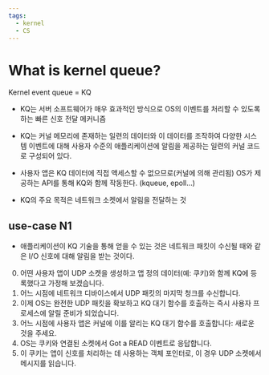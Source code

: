 ```yaml
---
tags:
  - kernel
  - CS
---
```

# What is kernel queue?
Kernel event queue = KQ

- KQ는 서버 소프트웨어가 매우 효과적인 방식으로 OS의 이벤트를 처리할 수 있도록 하는 빠른 신호 전달 메커니즘

- KQ는 커널 메모리에 존재하는 일련의 데이터와 이 데이터를 조작하여 다양한 시스템 이벤트에 대해 사용자 수준의 애플리케이션에 알림을 제공하는 일련의 커널 코드로 구성되어 있다.

- 사용자 앱은 KQ 데이터에 직접 액세스할 수 없으므로(커널에 의해 관리됨) OS가 제공하는 API를 통해 KQ와 함께 작동한다. (kqueue, epoll...)

- KQ의 주요 목적은 네트워크 소켓에서 알림을 전달하는 것

## use-case N1
- 애플리케이션이 KQ 기술을 통해 얻을 수 있는 것은 네트워크 패킷이 수신될 때와 같은 I/O 신호에 대해 알림을 받는 것이다.

0. 어떤 사용자 앱이 UDP 소켓을 생성하고 앱 정의 데이터(예: 쿠키)와 함께 KQ에 등록했다고 가정해 보겠습니다.
1. 어느 시점에 네트워크 디바이스에서 UDP 패킷의 마지막 청크를 수신합니다.
2. 이제 OS는 완전한 UDP 패킷을 확보하고 KQ 대기 함수를 호출하는 즉시 사용자 프로세스에 알릴 준비가 되었습니다.
3. 어느 시점에 사용자 앱은 커널에 이를 알리는 KQ 대기 함수를 호출합니다: 새로운 것을 주세요.
4. OS는 쿠키와 연결된 소켓에서 Got a READ 이벤트로 응답합니다.
5. 이 쿠키는 앱이 신호를 처리하는 데 사용하는 객체 포인터로, 이 경우 UDP 소켓에서 메시지를 읽습니다.
